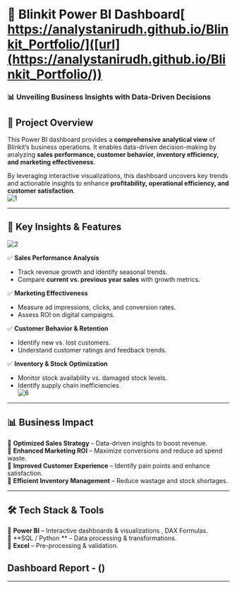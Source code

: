 # 🚀 Blinkit Power BI Dashboard[ https://analystanirudh.github.io/Blinkit_Portfolio/]([url](https://analystanirudh.github.io/Blinkit_Portfolio/))

### 📊 **Unveiling Business Insights with Data-Driven Decisions**  

## 📌 **Project Overview**  
This Power BI dashboard provides a **comprehensive analytical view** of Blinkit’s business operations. It enables data-driven decision-making by analyzing **sales performance, customer behavior, inventory efficiency, and marketing effectiveness**.  

By leveraging interactive visualizations, this dashboard uncovers key trends and actionable insights to enhance **profitability, operational efficiency, and customer satisfaction**.  
![1](https://github.com/user-attachments/assets/b666bd21-7505-41aa-a092-4078fe2a1694)

---

## 🎯 **Key Insights & Features**  
![2](https://github.com/user-attachments/assets/8f1f0b9c-c106-447e-a2ef-866b2647ff1a)

✅ **Sales Performance Analysis**  
- Track revenue growth and identify seasonal trends.  
- Compare **current vs. previous year sales** with growth metrics.  

✅ **Marketing Effectiveness**  
- Measure ad impressions, clicks, and conversion rates.  
- Assess ROI on digital campaigns.  

✅ **Customer Behavior & Retention**  
- Identify new vs. lost customers.  
- Understand customer ratings and feedback trends.  

✅ **Inventory & Stock Optimization**  
- Monitor stock availability vs. damaged stock levels.  
- Identify supply chain inefficiencies.  
![6](https://github.com/user-attachments/assets/462ba363-b070-4c7a-9347-5a55ae5df4d3)

---

## 📊 **Business Impact**  
🔹 **Optimized Sales Strategy** – Data-driven insights to boost revenue.  
🔹 **Enhanced Marketing ROI** – Maximize conversions and reduce ad spend waste.  
🔹 **Improved Customer Experience** – Identify pain points and enhance satisfaction.  
🔹 **Efficient Inventory Management** – Reduce wastage and stock shortages.  

---

## 🛠 **Tech Stack & Tools**  
🔹 **Power BI** – Interactive dashboards & visualizations , DAX Formulas.  
🔹 **SQL / Python ** – Data processing & transformations.  
🔹 **Excel** – Pre-processing & validation.  

## **Dashboard Report -**  ([]([url](https://analystanirudh.github.io/Blinkit_Portfolio/)))

---

